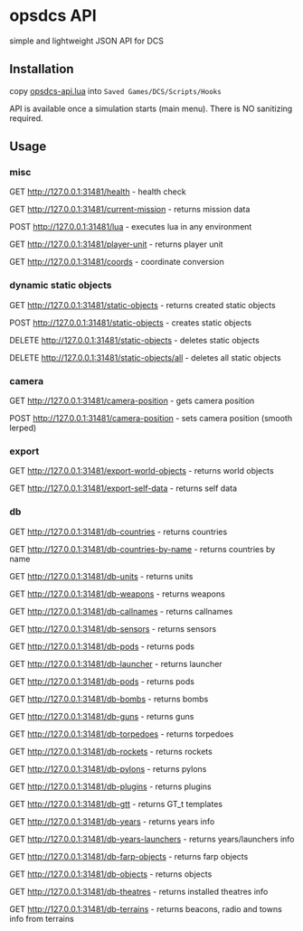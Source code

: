 # opsdcs API

simple and lightweight JSON API for DCS

## Installation

copy [opsdcs-api.lua](opsdcs-api.lua) into `Saved Games/DCS/Scripts/Hooks`

API is available once a simulation starts (main menu).
There is NO sanitizing required.

## Usage

### misc

GET http://127.0.0.1:31481/health - health check

GET http://127.0.0.1:31481/current-mission - returns mission data

POST http://127.0.0.1:31481/lua - executes lua in any environment

GET http://127.0.0.1:31481/player-unit - returns player unit

GET http://127.0.0.1:31481/coords - coordinate conversion

### dynamic static objects

GET http://127.0.0.1:31481/static-objects - returns created static objects

POST http://127.0.0.1:31481/static-objects - creates static objects

DELETE http://127.0.0.1:31481/static-objects - deletes static objects

DELETE http://127.0.0.1:31481/static-objects/all - deletes all static objects

### camera

GET http://127.0.0.1:31481/camera-position - gets camera position

POST http://127.0.0.1:31481/camera-position - sets camera position (smooth lerped)

### export

GET http://127.0.0.1:31481/export-world-objects - returns world objects

GET http://127.0.0.1:31481/export-self-data - returns self data

### db

GET http://127.0.0.1:31481/db-countries - returns countries

GET http://127.0.0.1:31481/db-countries-by-name - returns countries by name

GET http://127.0.0.1:31481/db-units - returns units

GET http://127.0.0.1:31481/db-weapons - returns weapons

GET http://127.0.0.1:31481/db-callnames - returns callnames

GET http://127.0.0.1:31481/db-sensors - returns sensors

GET http://127.0.0.1:31481/db-pods - returns pods

GET http://127.0.0.1:31481/db-launcher - returns launcher

GET http://127.0.0.1:31481/db-pods - returns pods

GET http://127.0.0.1:31481/db-bombs - returns bombs

GET http://127.0.0.1:31481/db-guns - returns guns

GET http://127.0.0.1:31481/db-torpedoes - returns torpedoes

GET http://127.0.0.1:31481/db-rockets - returns rockets

GET http://127.0.0.1:31481/db-pylons - returns pylons

GET http://127.0.0.1:31481/db-plugins - returns plugins

GET http://127.0.0.1:31481/db-gtt - returns GT_t templates

GET http://127.0.0.1:31481/db-years - returns years info

GET http://127.0.0.1:31481/db-years-launchers - returns years/launchers info

GET http://127.0.0.1:31481/db-farp-objects - returns farp objects

GET http://127.0.0.1:31481/db-objects - returns objects

GET http://127.0.0.1:31481/db-theatres - returns installed theatres info

GET http://127.0.0.1:31481/db-terrains - returns beacons, radio and towns info from terrains
